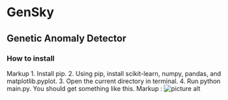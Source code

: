 # GenSky

## Genetic Anomaly Detector

### How to install

Markup 1. Install pip.
       2. Using pip, install scikit-learn, numpy, pandas, and matplotlib.pyplot.
       3. Open the current directory in terminal.
       4. Run python main.py. You should get something like this.
        Markup : ![picture alt](http://imgur.com/dL1WQQG)

